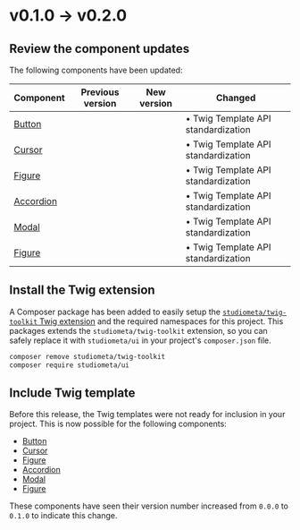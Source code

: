 # v0.1.0 → v0.2.0

## Review the component updates

The following components have been updated:

|                   Component                   |          Previous version         |      New version       |              Changed              |
|-----------------------------------------------|-----------------------------------|------------------------|-----------------------------------|
| [Button](/components/atoms/Button/)           | <Badge type="grey" text="0.0.0"/> | <Badge text="0.1.0" /> | • Twig Template API standardization |
| [Cursor](/components/atoms/Cursor/)           | <Badge type="grey" text="0.0.0"/> | <Badge text="0.1.0" /> | • Twig Template API standardization |
| [Figure](/components/atoms/Figure/)           | <Badge type="grey" text="0.0.0"/> | <Badge text="0.1.0" /> | • Twig Template API standardization |
| [Accordion](/components/molecules/Accordion/) | <Badge type="grey" text="0.0.0"/> | <Badge text="0.1.0" /> | • Twig Template API standardization |
| [Modal](/components/molecules/Modal/)         | <Badge type="grey" text="0.0.0"/> | <Badge text="0.1.0" /> | • Twig Template API standardization |
| [Figure](/components/molecules/Figure/)       | <Badge type="grey" text="0.0.0"/> | <Badge text="0.1.0" /> | • Twig Template API standardization |

## Install the Twig extension

A Composer package has been added to easily setup the [`studiometa/twig-toolkit` Twig extension](https://github.com/studiometa/twig-toolkit) and the required namespaces for this project. This packages extends the `studiometa/twig-toolkit` extension, so you can safely replace it with `studiometa/ui` in your project's `composer.json` file.

```sh
composer remove studiometa/twig-toolkit
composer require studiometa/ui
```

## Include Twig template

Before this release, the Twig templates were not ready for inclusion in your project. This is now possible for the following components:

- [Button](/components/atoms/Button/)
- [Cursor](/components/atoms/Cursor/)
- [Figure](/components/atoms/Figure/)
- [Accordion](/components/molecules/Accordion/)
- [Modal](/components/molecules/Modal/)
- [Figure](/components/molecules/Figure/)

These components have seen their version number increased from `0.0.0` to `0.1.0` to indicate this change.

